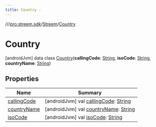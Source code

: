 ```yaml
---
title: Country -
---
```

//[<root>](../../../../index.md)/[pro.streem.sdk](../../index.md)/[Streem](../index.md)/[Country](index.md)



# Country  
 [androidJvm] data class [Country](index.md)(**callingCode**: [String](https://kotlinlang.org/api/latest/jvm/stdlib/kotlin/-string/index.html), **isoCode**: [String](https://kotlinlang.org/api/latest/jvm/stdlib/kotlin/-string/index.html), **countryName**: [String](https://kotlinlang.org/api/latest/jvm/stdlib/kotlin/-string/index.html))   


## Properties  
  
|  Name |  Summary | 
|---|---|
| <a name="pro.streem.sdk/Streem.Country/callingCode/#/PointingToDeclaration/"></a>[callingCode](calling-code.md)| <a name="pro.streem.sdk/Streem.Country/callingCode/#/PointingToDeclaration/"></a> [androidJvm] val [callingCode](calling-code.md): [String](https://kotlinlang.org/api/latest/jvm/stdlib/kotlin/-string/index.html)   <br>|
| <a name="pro.streem.sdk/Streem.Country/countryName/#/PointingToDeclaration/"></a>[countryName](country-name.md)| <a name="pro.streem.sdk/Streem.Country/countryName/#/PointingToDeclaration/"></a> [androidJvm] val [countryName](country-name.md): [String](https://kotlinlang.org/api/latest/jvm/stdlib/kotlin/-string/index.html)   <br>|
| <a name="pro.streem.sdk/Streem.Country/isoCode/#/PointingToDeclaration/"></a>[isoCode](iso-code.md)| <a name="pro.streem.sdk/Streem.Country/isoCode/#/PointingToDeclaration/"></a> [androidJvm] val [isoCode](iso-code.md): [String](https://kotlinlang.org/api/latest/jvm/stdlib/kotlin/-string/index.html)   <br>|

